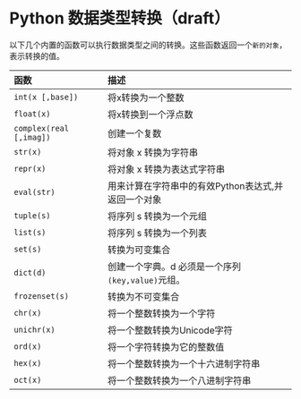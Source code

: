 

# Python 数据类型转换（draft）

以下几个内置的函数可以执行数据类型之间的转换。这些函数返回一个`新的对象`，表示转换的值。

|函数|描述|
|:-|:-|
|`int(x [,base])`| 将x转换为一个整数| 
|`float(x)` |将x转换到一个浮点数| 
|`complex(real [,imag])` |创建一个复数| 
|`str(x)` |将对象 x 转换为字符串 |
|`repr(x)` |将对象 x 转换为表达式字符串 |
|`eval(str)` |用来计算在字符串中的有效Python表达式,并返回一个对象| 
|`tuple(s)` |将序列 s 转换为一个元组 |
|`list(s)` |将序列 s 转换为一个列表| 
|`set(s)` |转换为可变集合| 
|`dict(d)` |创建一个字典。d 必须是一个序列 `(key,value)`元组。| 
|`frozenset(s)` |转换为不可变集合 |
|`chr(x)` |将一个整数转换为一个字符 |
|`unichr(x)`|将一个整数转换为Unicode字符 |
|`ord(x)` |将一个字符转换为它的整数值 |
|`hex(x)` |将一个整数转换为一个十六进制字符串 |
|`oct(x)` |将一个整数转换为一个八进制字符串 |

